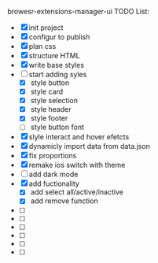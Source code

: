 browesr-extensions-manager-ui TODO List:

- [x] init project
- [x] configur to publish
- [x] plan css
- [x] structure HTML
- [x] write base styles
- [ ] start adding syles
  - [x] style button
  - [x] style card
  - [x] style selection
  - [x] style header
  - [x] style footer
  - [ ] style button font
- [x] slyle interact and hover efetcts
- [x] dynamicly import data from data.json
- [x] fix proportions
- [x] remake ios switch with theme
- [ ] add dark mode
- [x] add fuctionality
  - [x] add select all/active/inactive
  - [x] add remove function
- [ ]
- [ ]
- [ ]
- [ ]
- [ ]
- [ ]
